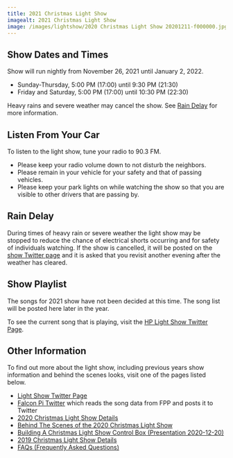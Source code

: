 ```yaml
---
title: 2021 Christmas Light Show
imagealt: 2021 Christmas Light Show
image: /images/lightshow/2020 Christmas Light Show 20201211-f000000.jpg
---
```


## Show Dates and Times

Show will run nightly from November 26, 2021 until January 2, 2022.

* Sunday-Thursday, 5:00 PM (17:00) until 9:30 PM (21:30)
* Friday and Saturday, 5:00 PM (17:00) until 10:30 PM (22:30)

Heavy rains and severe weather may cancel the show. See [Rain Delay](#rain-delay) for more information.

## Listen From Your Car

To listen to the light show, tune your radio to 90.3 FM.

* Please keep your radio volume down to not disturb the neighbors.
* Please remain in your vehicle for your safety and that of passing vehicles.
* Please keep your park lights on while watching the show so that you are visible to other 
drivers that are passing by.

## Rain Delay

During times of heavy rain or severe weather the light show may be stopped to reduce the
chance of electrical shorts occurring and for safety of individuals watching.
If the show is cancelled, it will be posted on the 
<a href="https://twitter.com/hplightshow" target="_blank">show Twitter page</a> and
it is asked that you revisit another evening after the weather has cleared.

## Show Playlist

The songs for 2021 show have not been decided at this time. The song list will be posted here
later in the year.

To see the current song that is playing, visit the 
[HP Light Show Twitter Page](https://twitter.com/hplightshow).

## Other Information

To find out more about the light show, including previous years show information and behind the 
scenes looks, visit one of the pages listed below.

* <a href="https://twitter.com/hplightshow" target="_blank">Light Show Twitter Page</a>
* [Falcon Pi Twitter](/falconpitwitter) which reads the song data from FPP and posts it to Twitter
* [2020 Christmas Light Show Details](/lightshow/2020christmas)
* <a href="https://www.youtube.com/watch?v=5sm_wmnRPDs" target="_blank">Behind The Scenes of the 2020 Christmas Light Show</a>
* [Building A Christmas Light Show Control Box (Presentation 2020-12-20)](/lightshow/20201220presentation)
* [2019 Christmas Light Show Details](/lightshow/2019christmas)
* [FAQs (Frequently Asked Questions)](/lightshow/faq)
